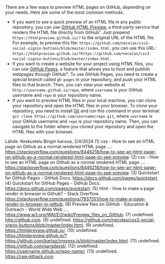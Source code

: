 There are a few ways to preview HTML pages on GitHub, depending on your needs. Here are some of the most common methods:

- If you want to see a quick preview of an HTML file in any public repository, you can use [GitHub HTML Preview](^1^), a third-party service that renders the HTML file directly from GitHub¹. Just prepend `https://htmlpreview.github.io/?` to the original URL of the HTML file. For example, to preview this file: `https://github.com/necolas/css3-social-signin-buttons/blob/master/index.html`, you can use this URL: `https://htmlpreview.github.io/?https://github.com/necolas/css3-social-signin-buttons/blob/master/index.html`.
- If you want to create a website for your project using HTML files, you can use [GitHub Pages](^3^), a feature that allows you to host and publish webpages through GitHub³. To use GitHub Pages, you need to create a special branch called `gh-pages` in your repository, and push your HTML files to that branch. Then, you can view your website at `http://username.github.io/repo`, where `username` is your GitHub username and `repo` is your repository name.
- If you want to preview HTML files in your local machine, you can clone your repository and open the HTML files in your browser. To clone your repository, you need to install [Git](https://git-scm.com/) and run this command in your terminal: `git clone https://github.com/username/repo.git`, where `username` is your GitHub username and `repo` is your repository name. Then, you can navigate to the folder where you cloned your repository and open the HTML files with your browser.

Lähde: Keskustelu Bingin kanssa, 2/4/2024
(1) css - How to see an HTML page on Github as a normal rendered HTML page .... https://stackoverflow.com/questions/8446218/how-to-see-an-html-page-on-github-as-a-normal-rendered-html-page-to-see-preview.
(2) css - How to see an HTML page on Github as a normal rendered HTML page .... https://stackoverflow.com/questions/8446218/how-to-see-an-html-page-on-github-as-a-normal-rendered-html-page-to-see-preview.
(3) Quickstart for GitHub Pages - GitHub Docs. https://docs.github.com/pages/quickstart.
(4) Quickstart for GitHub Pages - GitHub Docs. https://docs.github.com/pages/quickstart.
(5) html - How to make a page render in browser in Github? - Stack Overflow. https://stackoverflow.com/questions/7937551/how-to-make-a-page-render-in-browser-in-github.
(6) Preview files on GitHub - Education & Outreach - World Wide Web .... https://www.w3.org/WAI/EO/wiki/Preview_files_on_GitHub.
(7) undefined. http://github.com.
(8) undefined. https://github.com/necolas/css3-social-signin-buttons/blob/master/index.html.
(9) undefined. https://htmlpreview.github.io/.
(10) undefined. https://htmlpreview.github.io/?https://github.com/bartaz/impress.js/blob/master/index.html.
(11) undefined. https://github.com/sargdavid/.
(12) undefined. https://username.github.io/repo-name/.
(13) undefined. https://raw.githack.com.

